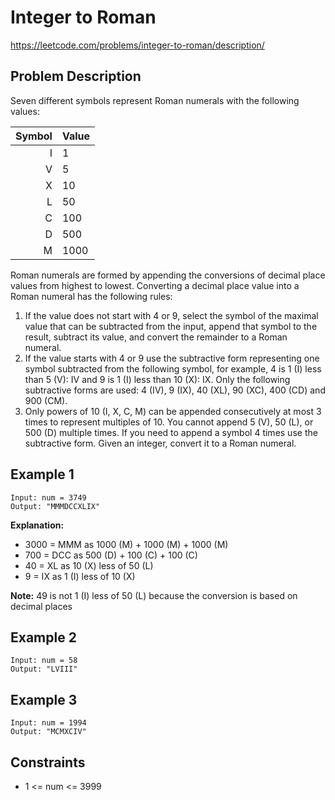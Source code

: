 # Integer to Roman

https://leetcode.com/problems/integer-to-roman/description/

## Problem Description

Seven different symbols represent Roman numerals with the following values:

| Symbol | Value |
|-------:|:------|
|      I | 1     |
|      V | 5     |
|      X | 10    |
|      L | 50    |
|      C | 100   |
|      D | 500   |
|      M | 1000  |

Roman numerals are formed by appending the conversions of decimal place values from highest to lowest.
Converting a decimal place value into a Roman numeral has the following rules:

1. If the value does not start with 4 or 9, select the symbol of the maximal value that can be subtracted from the
   input, append that symbol to the result, subtract its value, and convert the remainder to a Roman numeral.
2. If the value starts with 4 or 9 use the subtractive form representing one symbol subtracted from the following
   symbol, for example, 4 is 1 (I) less than 5 (V): IV and 9 is 1 (I) less than 10 (X): IX. Only the following
   subtractive forms are used: 4 (IV), 9 (IX), 40 (XL), 90 (XC), 400 (CD) and 900 (CM).
3. Only powers of 10 (I, X, C, M) can be appended consecutively at most 3 times to represent multiples of 10. You cannot
   append 5 (V), 50 (L), or 500 (D) multiple times. If you need to append a symbol 4 times use the subtractive form.
   Given an integer, convert it to a Roman numeral.

## Example 1

```text
Input: num = 3749
Output: "MMMDCCXLIX"
```

**Explanation:**

- 3000 = MMM as 1000 (M) + 1000 (M) + 1000 (M)
- 700 = DCC as 500 (D) + 100 (C) + 100 (C)
- 40 = XL as 10 (X) less of 50 (L)
- 9 = IX as 1 (I) less of 10 (X)

**Note:** 49 is not 1 (I) less of 50 (L) because the conversion is based on decimal places

## Example 2

```text
Input: num = 58
Output: "LVIII"
```

## Example 3

```text
Input: num = 1994
Output: "MCMXCIV"
```

## Constraints

- 1 <= num <= 3999

